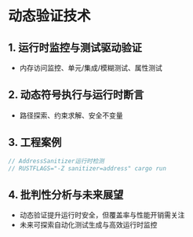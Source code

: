 # 动态验证技术

## 1. 运行时监控与测试驱动验证
- 内存访问监控、单元/集成/模糊测试、属性测试

## 2. 动态符号执行与运行时断言
- 路径探索、约束求解、安全不变量

## 3. 工程案例
```rust
// AddressSanitizer运行时检测
// RUSTFLAGS="-Z sanitizer=address" cargo run
```

## 4. 批判性分析与未来展望
- 动态验证提升运行时安全，但覆盖率与性能开销需关注
- 未来可探索自动化测试生成与高效运行时监控 